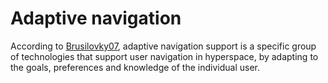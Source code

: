 # Adaptive navigation
According to [Brusilovky07](http://dx.doi.org/10.1007/978-3-540-72079-9_8), adaptive navigation support is a specific group of technologies that support user navigation in hyperspace, by adapting to the goals, preferences and knowledge of the individual user.